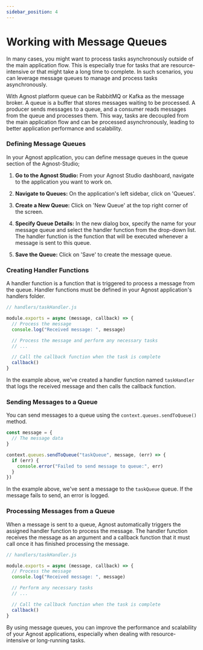 ```yaml
---
sidebar_position: 4
---
```


# Working with Message Queues

In many cases, you might want to process tasks asynchronously outside of the
main application flow. This is especially true for tasks that are
resource-intensive or that might take a long time to complete. In such
scenarios, you can leverage message queues to manage and process tasks
asynchronously.

With Agnost platform queue can be RabbitMQ or Kafka as the message broker. A
queue is a buffer that stores messages waiting to be processed. A producer sends
messages to a queue, and a consumer reads messages from the queue and processes
them. This way, tasks are decoupled from the main application flow and can be
processed asynchronously, leading to better application performance and
scalability.

### Defining Message Queues

In your Agnost application, you can define message queues in the queue section
of the Agnost-Studio;

1. **Go to the Agnost Studio:** From your Agnost Studio dashboard, navigate to
   the application you want to work on.

2. **Navigate to Queues:** On the application's left sidebar, click on 'Queues'.

3. **Create a New Queue:** Click on 'New Queue' at the top right corner of the
   screen.

4. **Specify Queue Details:** In the new dialog box, specify the name for your
   message queue and select the handler function from the drop-down list. The
   handler function is the function that will be executed whenever a message is
   sent to this queue.

5. **Save the Queue:** Click on 'Save' to create the message queue.

### Creating Handler Functions

A handler function is a function that is triggered to process a message from the
queue. Handler functions must be defined in your Agnost application's handlers
folder.

```javascript
// handlers/taskHandler.js

module.exports = async (message, callback) => {
  // Process the message
  console.log("Received message: ", message)

  // Process the message and perform any necessary tasks
  // ...

  // Call the callback function when the task is complete
  callback()
}
```

In the example above, we've created a handler function named `taskHandler` that
logs the received message and then calls the callback function.

### Sending Messages to a Queue

You can send messages to a queue using the `context.queues.sendToQueue()`
method.

```javascript
const message = {
  // The message data
}

context.queues.sendToQueue("taskQueue", message, (err) => {
  if (err) {
    console.error("Failed to send message to queue:", err)
  }
})
```

In the example above, we've sent a message to the `taskQueue` queue. If the
message fails to send, an error is logged.

### Processing Messages from a Queue

When a message is sent to a queue, Agnost automatically triggers the assigned
handler function to process the message. The handler function receives the
message as an argument and a callback function that it must call once it has
finished processing the message.

```javascript
// handlers/taskHandler.js

module.exports = async (message, callback) => {
  // Process the message
  console.log("Received message: ", message)

  // Perform any necessary tasks
  // ...

  // Call the callback function when the task is complete
  callback()
}
```

By using message queues, you can improve the performance and scalability of your
Agnost applications, especially when dealing with resource-intensive or
long-running tasks.
